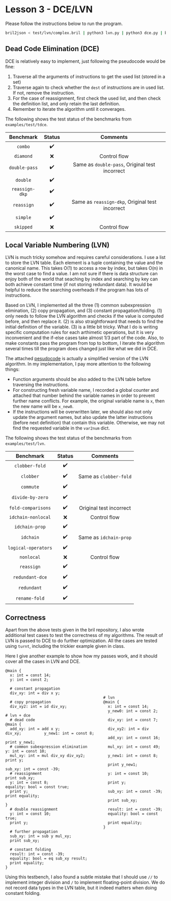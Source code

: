 # Lesson 3 - DCE/LVN

<!-- In your summary on the GitHub Discussions thread, briefly write up the evidence you have that your LVN implementation is correct and actually optimizes programs.
For bonus “points,” extend your LVN implementation to optimize the trickier examples given in class. -->

Please follow the instructions below to run the program.
```bash
bril2json < test/lvn/complex.bril | python3 lvn.py | python3 dce.py | bril2txt
```

## Dead Code Elimination (DCE)

DCE is relatively easy to implement, just following the pseudocode would be fine:
1. Traverse all the arguments of instructions to get the used list (stored in a set)
2. Traverse again to check whether the `dest` of instructions are in used list. If not, remove the instruction.
3. For the case of reassignment, first check the used list, and then check the definition list, and only retain the last definition.
4. Remember to iterate the algorithm until it converages.

The following shows the test status of the benchmarks from `examples/test/tdce`.

| Benchmark         | Status | Comments |
| :--:              | :--:   | :--: |
| `combo`             | :heavy_check_mark: |
| `diamond`           | :x:    | Control flow |
| `double-pass`       | :heavy_check_mark: | Same as `double-pass`, Original test incorrect |
| `double`            | :heavy_check_mark: |
| `reassign-dkp`      | :heavy_check_mark: |
| `reassign`          | :heavy_check_mark: | Same as `reassign-dkp`, Original test incorrect |
| `simple`            | :heavy_check_mark: |
| `skipped`           | :x:     | Control flow |


## Local Variable Numbering (LVN)

LVN is much tricky somehow and requires careful considerations. I use a list to store the LVN table. Each element is a tuple containing the value and the canonical name. This takes O(1) to access a row by index, but takes O(n) in the worst case to find a value. I am not sure if there is data structure can enjoy both of the world that seaching by index and searching by key can both achieve constant time (if not storing redundant data). It would be helpful to reduce the searching overheads if the program has lots of instructions.

Based on LVN, I implemented all the three (1) common subexpression elimination, (2) copy propagation, and (3) constant propagation/folding. (1) only needs to follow the LVN algorithm and checks if the value is computed before, and then replace it. (2) is also straightforward that needs to find the initial definition of the variable. (3) is a little bit tricky. What I do is writing specific computation rules for each arthimetic operations, but it is very inconvenient and the if-else cases take almost 1/3 part of the code. Also, to make constants pass the program from top to bottom, I iterate the algorithm several times till the program does changed just like what we did in DCE.

The attached [pesudocode](https://www.cs.cornell.edu/courses/cs6120/2022sp/lesson/3/) is actually a simplified version of the LVN algorithm. In my implementation, I pay more attention to the following things:
<!-- For `add` and `mul` I directly sorted the arguments, but be careful that `sub` does not have the communitivity. -->
* Function arguments should be also added to the LVN table before traversing the instructions.
* For constructing fresh variable name, I recorded a global counter and attached that number behind the variable names in order to prevent further name conflicts. For example, the original variable name is `x`, then the new name will be `x_new0`.
* If the instructions will be overwritten later, we should also not only update the argument names, but also update the latter instructions (before next definition) that contain this variable. Otherwise, we may not find the requested variable in the `var2num` dict.

The following shows the test status of the benchmarks from `examples/test/lvn`.

| Benchmark         | Status | Comments |
| :--:              | :--:   | :--:     |
| `clobber-fold`      | :heavy_check_mark: |
| `clobber`           | :heavy_check_mark: | Same as `clobber-fold` |
| `commute`           | :heavy_check_mark: |
| `divide-by-zero`    | :heavy_check_mark: |
| `fold-comparisons`  | :heavy_check_mark: | Original test incorrect |
| `idchain-nonlocal`  | :x: | Control flow |
| `idchain-prop`      | :heavy_check_mark: |
| `idchain`           | :heavy_check_mark: | Same as `idchain-prop` |
| `logical-operators` | :heavy_check_mark: |
| `nonlocal`          | :x: | Control flow |
| `reassign`          | :heavy_check_mark: |
| `redundant-dce`     | :heavy_check_mark: |
| `redundant`         | :heavy_check_mark: |
| `rename-fold`       | :heavy_check_mark: |


## Correctness
Apart from the above tests given in the bril repository, I also wrote additional test cases to test the correctness of my algorithms. The result of LVN is passed to DCE to do further optimization. All the cases are tested using `turnt`, including the trickier example given in class.

Here I give another example to show how my passes work, and it should cover all the cases in LVN and DCE.
```
@main {                                        
  x: int = const 14;                           
  y: int = const 2;                            
                                               
  # constant propagation                       
  div_xy: int = div x y;                       
                                           # lvn
  # copy propagation                       @main {
  div_xy2: int = id div_xy;                  x: int = const 14;                        
                                             y_new0: int = const 2;            # lvn + dce        
  # dead code                                div_xy: int = const 7;            @main {
  add_xy: int = add x y;                     div_xy2: int = div div_xy;          y_new1: int = const 8;
                                             add_xy: int = const 16;             print y_new1;
  # common subexpression elimination         mul_xy: int = const 49;             y: int = const 10;
  mul_xy: int = mul div_xy div_xy2;          y_new1: int = const 8;              print y;
                                             print y_new1;                       sub_xy: int = const -39;
  # reassignment                             y: int = const 10;                  print sub_xy;
  y: int = const 8;                          print y;                            equality: bool = const true;
  print y;                                   sub_xy: int = const -39;            print equality;
                                             print sub_xy;                     }
  # double reassignment                      result: int = const -39;                  
  y: int = const 10;                         equality: bool = const true;              
  print y;                                   print equality;                           
                                           }
  # further propagation                        
  sub_xy: int = sub y mul_xy;                  
  print sub_xy;                                
                                               
  # constant folding                           
  result: int = const -39;                     
  equality: bool = eq sub_xy result;           
  print equality;                              
}
```

Using this testbench, I also found a subtle mistake that I should use `//` to implement integer division and `/` to implement floating-point division. We do not record data types in the LVN table, but it indeed matters when doing constant folding.
